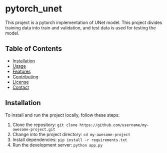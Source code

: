 # pytorch_unet
This project is a pytorch implementation of UNet model.
This project divides training data into train and validation, and test data is used for testing the model.

## Table of Contents

- [Installation](#installation)
- [Usage](#usage)
- [Features](#features)
- [Contributing](#contributing)
- [License](#license)
- [Contact](#contact)

## Installation

To install and run the project locally, follow these steps:

1. Clone the repository: `git clone https://github.com/username/my-awesome-project.git`
2. Change into the project directory: `cd my-awesome-project`
3. Install dependencies: `pip install -r requirements.txt`
4. Run the development server: `python app.py`

